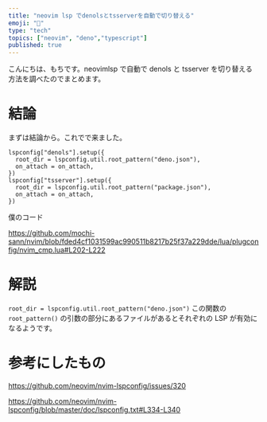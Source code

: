 ```yaml
---
title: "neovim lsp でdenolsとtsserverを自動で切り替える"
emoji: "🦕"
type: "tech" 
topics: ["neovim", "deno","typescript"]
published: true 
---
```


こんにちは、もちです。neovimlsp で自動で denols と tsserver を切り替える方法を調べたのでまとめます。

# 結論

まずは結論から。これでで来ました。

```nvim_cmp.lua:lua
lspconfig["denols"].setup({
  root_dir = lspconfig.util.root_pattern("deno.json"),
  on_attach = on_attach,
})
lspconfig["tsserver"].setup({
  root_dir = lspconfig.util.root_pattern("package.json"),
  on_attach = on_attach,
})
```
僕のコード

https://github.com/mochi-sann/nvim/blob/fded4cf1031599ac990511b8217b25f37a229dde/lua/plugconfig/nvim_cmp.lua#L202-L222

# 解説

`root_dir = lspconfig.util.root_pattern("deno.json")` この関数の `root_pattern()` の引数の部分にあるファイルがあるとそれぞれの LSP が有効になるようです。

# 参考にしたもの

https://github.com/neovim/nvim-lspconfig/issues/320

https://github.com/neovim/nvim-lspconfig/blob/master/doc/lspconfig.txt#L334-L340

